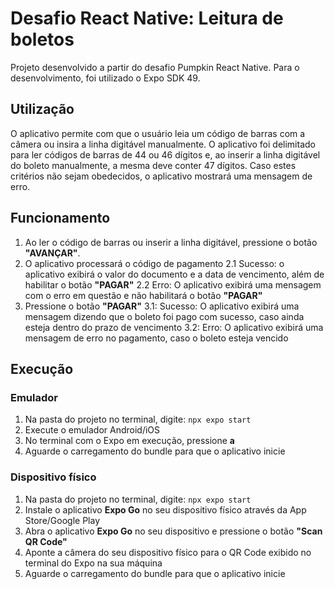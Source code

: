 # Desafio React Native: Leitura de boletos

Projeto desenvolvido a partir do desafio Pumpkin React Native. Para o desenvolvimento, foi utilizado o Expo SDK 49.

## Utilização

O aplicativo permite com que o usuário leia um código de barras com a câmera ou insira a linha digitável manualmente. O aplicativo foi delimitado para ler códigos de barras de 44 ou 46 dígitos e, ao inserir a linha digitável do boleto manualmente, a mesma deve conter 47 dígitos. Caso estes critérios não sejam obedecidos, o aplicativo mostrará uma mensagem de erro.

## Funcionamento

1. Ao ler o código de barras ou inserir a linha digitável, pressione o botão **"AVANÇAR"**.
2. O aplicativo processará o código de pagamento
2.1 Sucesso: o aplicativo exibirá o valor do documento e a data de vencimento, além de habilitar o botão **"PAGAR"**
2.2 Erro: O aplicativo exibirá uma mensagem com o erro em questão e não habilitará o botão **"PAGAR"**
3. Pressione o botão **"PAGAR"**
3.1: Sucesso: O aplicativo exibirá uma mensagem dizendo que o boleto foi pago com sucesso, caso ainda esteja dentro do prazo de vencimento
3.2: Erro: O aplicativo exibirá uma mensagem de erro no pagamento, caso o boleto esteja vencido

## Execução

### Emulador
1. Na pasta do projeto no terminal, digite: `npx expo start`
2. Execute o emulador Android/iOS
3. No terminal com o Expo em execução, pressione **a**
4. Aguarde o carregamento do bundle para que o aplicativo inicie

### Dispositivo físico

1. Na pasta do projeto no terminal, digite: `npx expo start`
2. Instale o aplicativo **Expo Go** no seu dispositivo físico através da App Store/Google Play
3. Abra o aplicativo **Expo Go** no seu dispositivo e pressione o botão **"Scan QR Code"**
4. Aponte a câmera do seu dispositivo físico para o QR Code exibido no terminal do Expo na sua máquina
5. Aguarde o carregamento do bundle para que o aplicativo inicie